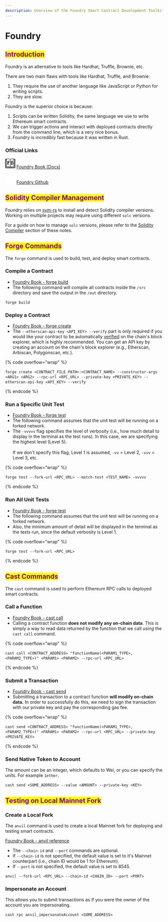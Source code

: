```yaml
---
description: Overview of the Foundry Smart Contract Development Toolkit
---
```


# Foundry

## <mark style="color:purple;">Introduction</mark>

Foundry is an alternative to tools like Hardhat, Truffle, Brownie, etc.

There are two main flaws with tools like Hardhat, Truffle, and Brownie:

1. They require the use of another language like JavaScript or Python for writing scripts.
2. They are slow.

Foundry is the superior choice is because:

1. Scripts can be written Solidity, the same language we use to write Ethereum smart contracts.
2. We can trigger actions and interact with deployed contracts directly from the command line, which is a very nice bonus.
3. Foundry is incredibly fast because it was written in Rust.

### Official Links

<img src="../../.gitbook/assets/foundry-book-logo.png" alt="" data-size="line"> [Foundry Book (Docs)](https://book.getfoundry.sh/)

<img src="../../.gitbook/assets/github-logo.png" alt="" data-size="line"> [Foundry Github](https://github.com/foundry-rs/foundry)

## <mark style="color:purple;">Solidity Compiler Management</mark>

Foundry relies on [svm-rs](https://github.com/alloy-rs/svm-rs) to install and detect Solidity compiler versions. Working on multiple projects may require using different `solc` versions.&#x20;

For a guide on how to manage `solc` versions, please refer to the [Solidity Compiler](solidity-compiler.md) section of these notes.

## <mark style="color:purple;">Forge Commands</mark>

The `forge` command is used to build, test, and deploy smart contracts.

### Compile a Contract

-   [Foundry Book - forge build](https://book.getfoundry.sh/reference/forge/forge-build)
-   The following command will compile all contracts inside the `/src` directory and save the output in the `/out` directory.

```markup
forge build
```

### Deploy a Contract

-   [Foundry Book - forge create](https://book.getfoundry.sh/reference/forge/forge-create)
-   The `--etherscan-api-key <API_KEY> --verify` part is only required if you would like your contract to be automatically [verified](https://etherscan.io/verifyContract) on the chain's block explorer, which is highly recommended. You can get an API key by creating an account on the chain's block explorer (e.g., Etherscan, Arbiscan, Polygonscan, etc.).

{% code overflow="wrap" %}

```markup
forge create <CONTRACT_FILE_PATH>:<CONTRACT_NAME> --constructor-args <ARG1> <ARG2> --rpc-url <RPC_URL> --private-key <PRIVATE_KEY> --etherscan-api-key <API_KEY> --verify
```

{% endcode %}

### Run a Specific Unit Test

-   [Foundry Book - forge test](https://book.getfoundry.sh/forge/tests)
-   The following command assumes that the unit test will be running on a forked network.
-   The `-vvvvv` flag specifies the level of verbosity (i.e., how much detail to display in the terminal as the test runs). In this case, we are specifying the highest level (Level 5).\
    \
    If we don't specify this flag, Level 1 is assumed, `-vv` = Level 2, `-vvv` = Level 3, etc.

{% code overflow="wrap" %}

```markup
forge test --fork-url <RPC_URL> --match-test <TEST_NAME> -vvvvv
```

{% endcode %}

### Run All Unit Tests

-   [Foundry Book - forge test](https://book.getfoundry.sh/forge/tests)
-   The following command assumes that the unit test will be running on a forked network.
-   Also, the minimum amount of detail will be displayed in the terminal as the tests run, since the default verbosity is Level 1.

{% code overflow="wrap" %}

```markup
forge test --fork-url <RPC_URL>
```

{% endcode %}

## <mark style="color:purple;">Cast Commands</mark>

The `cast` command is used to perform Ethereum RPC calls to deployed smart contracts.

### Call a Function

-   [Foundry Book - cast call](https://book.getfoundry.sh/reference/cast/cast-call)
-   Calling a contract function **does not modify any on-chain data**. This is simply a way to read data returned by the function that we call using the `cast call` command.

{% code overflow="wrap" %}

```markup
cast call <CONTRACT_ADDRESS> "functionName(<PARAM1_TYPE>, <PARAM2_TYPE>)" <PARAM1> <PARAM2> --rpc-url <RPC_URL>
```

{% endcode %}

### Submit a Transaction

-   [Foundry Book - cast send](https://book.getfoundry.sh/reference/cast/cast-send)
-   Submitting a transaction to a contract function **will modify on-chain data.** In order to successfully do this, we need to sign the transaction with our private key and pay the corresponding gas fee.

{% code overflow="wrap" %}

```markup
cast send <CONTRACT_ADDRESS> "functionName(<PARAM1_TYPE>, <PARAM2_TYPE>)" <PARAM1> <PARAM2> --rpc-url <RPC_URL> --private-key <PRIVATE_KEY>
```

{% endcode %}

### Send Native Token to Account

The amount can be an integer, which defaults to Wei, or you can specify the units. For example `1ether`.&#x20;

```markup
cast send <SOME_ADDRESS> --value <AMOUNT> --private-key <KEY>
```

## <mark style="color:purple;">Testing on Local Mainnet Fork</mark>

### Create a Local Fork

The `anvil` command is used to create a local Mainnet fork for deploying and testing smart contracts.

[Foundry Book - anvil reference](https://book.getfoundry.sh/reference/anvil/)

-   The `--chain-id` and `--port` commands are optional.
-   If `--chain-id` is not specified, the default value is set to it's Mainnet counterpart (i.e., chain ID would be 1 for Ethereum).
-   If `--port` is not specified, the default value is set to 8545.

```markup
anvil --fork-url <RPC_URL> --chain-id <CHAIN_ID> --port <PORT>
```

### Impersonate an Account

This allows you to submit transactions as if you were the owner of the account you are impersonating.

```markup
cast rpc anvil_impersonateAccount <SOME_ADDRESS>
```
